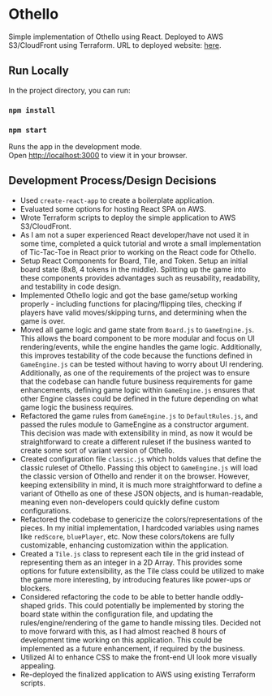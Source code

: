 # Othello

Simple implementation of Othello using React. Deployed to AWS S3/CloudFront using Terraform. URL to deployed website: [here](http://dx0j8altb3d3v.cloudfront.net).

## Run Locally

In the project directory, you can run:

### `npm install`
### `npm start`

Runs the app in the development mode.\
Open [http://localhost:3000](http://localhost:3000) to view it in your browser.

## Development Process/Design Decisions

- Used `create-react-app` to create a boilerplate application.
- Evaluated some options for hosting React SPA on AWS.
- Wrote Terraform scripts to deploy the simple application to AWS S3/CloudFront.
- As I am not a super experienced React developer/have not used it in some time, completed a quick tutorial and wrote a small implementation of Tic-Tac-Toe in React prior to working on the React code for Othello.
- Setup React Components for Board, Tile, and Token. Setup an initial board state (8x8, 4 tokens in the middle). Splitting up the game into these components provides advantages such as reusability, readability, and testability in code design.
- Implemented Othello logic and got the base game/setup working properly - including functions for placing/flipping tiles, checking if players have valid moves/skipping turns, and determining when the game is over.
- Moved all game logic and game state from `Board.js` to `GameEngine.js`. This allows the board component to be more modular and focus on UI rendering/events, while the engine handles the game logic. Additionally, this improves testability of the code because the functions defined in `GameEngine.js` can be tested without having to worry about UI rendering. Additionally, as one of the requirements of the project was to ensure that the codebase can handle future business requirements for game enhancements, defining game logic within `GameEngine.js` ensures that other Engine classes could be defined in the future depending on what game logic the business requires.
- Refactored the game rules from `GameEngine.js` to `DefaultRules.js`, and passed the rules module to GameEngine as a constructor argument. This decision was made with extensibility in mind, as now it would be straightforward to create a different ruleset if the business wanted to create some sort of variant version of Othello.
- Created configuration file `classic.js` which holds values that define the classic ruleset of Othello. Passing this object to `GameEngine.js` will load the classic version of Othello and render it on the browser. However, keeping extensibility in mind, it is much more straightforward to define a variant of Othello as one of these JSON objects, and is human-readable, meaning even non-developers could quickly define custom configurations.
- Refactored the codebase to genericize the colors/representations of the pieces. In my initial implementation, I hardcoded variables using names like `redScore`, `bluePlayer`, etc. Now these colors/tokens are fully customizable, enhancing customization within the application.
- Created a `Tile.js` class to represent each tile in the grid instead of representing them as an integer in a 2D Array. This provides some options for future extensibility, as the Tile class could be utilized to make the game more interesting, by introducing features like power-ups or blockers.
- Considered refactoring the code to be able to better handle oddly-shaped grids. This could potentially be implemented by storing the board state within the configuration file, and updating the rules/engine/rendering of the game to handle missing tiles. Decided not to move forward with this, as I had almost reached 8 hours of development time working on this application. This could be implemented as a future enhancement, if required by the business.
- Utilized AI to enhance CSS to make the front-end UI look more visually appealing.
- Re-deployed the finalized application to AWS using existing Terraform scripts.


